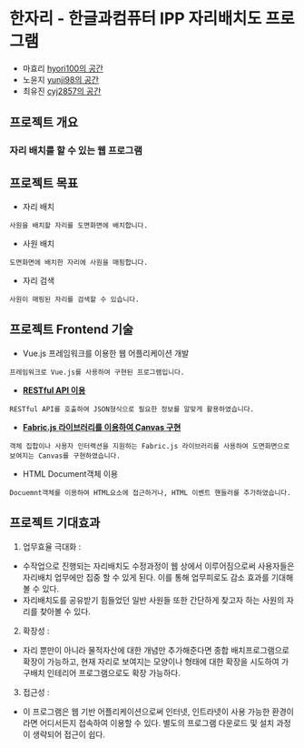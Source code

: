 # 한자리 - 한글과컴퓨터 IPP 자리배치도 프로그램   
- 마효리 [hyori100의 공간](https://github.com/hyori100)
- 노윤지 [yunji98의 공간](https://github.com/yunji98)
- 최유진 [cyj2857의 공간](https://github.com/cyj2857)


## 프로젝트 개요
### 자리 배치를 할 수 있는 웹 프로그램

## 프로젝트 목표
* 자리 배치
```
사원을 배치할 자리를 도면화면에 배치합니다. 
```
* 사원 배치
```
도면화면에 배치한 자리에 사원을 매핑합니다. 
```
* 자리 검색
```
사원이 매핑된 자리를 검색할 수 있습니다.   
```

## 프로젝트 Frontend 기술
* Vue.js 프레임워크를 이용한 웹 어플리케이션 개발
```
프레임워크로 Vue.js를 사용하여 구현된 프로그램입니다. 
```
* [**RESTful API 이용**](https://github.com/hyori100/HanzariProject/tree/master/frontendProject/src/store/modules)
```
RESTful API를 호출하여 JSON형식으로 필요한 정보를 알맞게 활용하였습니다. 
```
* [**Fabric.js 라이브러리를 이용하여 Canvas 구현**](https://github.com/hyori100/HanzariProject/blob/master/frontendProject/src/components/AssignSeats.vue)
```
객체 집합이나 사용자 인터랙션을 지원하는 Fabric.js 라이브러리를 사용하여 도면화면으로 보여지는 Canvas를 구현하였습니다.
```
* HTML Document객체 이용
```
Docuemnt객체를 이용하여 HTML요소에 접근하거나, HTML 이벤트 핸들러를 추가하였습니다. 
```

## 프로젝트 기대효과
1) 업무효율 극대화 :
- 수작업으로 진행되는 자리배치도 수정과정이 웹 상에서 이루어짐으로써 사용자들은 자리배치 업무에만 집중 할 수 있게 된다. 이를 통해 업무피로도 감소 효과를 기대해 볼 수 있다.
- 자리배치도를 공유받기 힘들었던 일반 사원들 또한 간단하게 찾고자 하는 사원의 자리를 찾아볼 수 있다. 

2) 확장성 : 
- 자리 뿐만이 아니라 물적자산에 대한 개념만 추가해준다면 종합 배치프로그램으로 확장이 가능하고, 현재 자리로 보여지는 모양이나 형태에 대한 확장을 시도하여 가구배치 인테리어 프로그램으로도 확장 가능하다. 

3) 접근성 :
- 이 프로그램은 웹 기반 어플리케이션으로써 인터넷, 인트라넷이 사용 가능한 환경이라면 어디서든지 접속하여 이용할 수 있다. 별도의 프로그램 다운로드 및 설치 과정이 생략되어 접근이 쉽다. 
